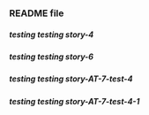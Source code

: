 ### README file 

##### testing testing story-4

##### testing testing story-6

##### testing testing story-AT-7-test-4

##### testing testing story-AT-7-test-4-1


